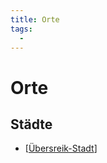 ```yaml
---
title: Orte
tags:
  -
---
```

# Orte
## Städte
- [[Übersreik-Stadt]]

[//begin]: # "Autogenerated link references for markdown compatibility"
[Übersreik-Stadt]: Übersreik-Stadt/Übersreik-Stadt.md "Übersreik (Stadt)"
[//end]: # "Autogenerated link references"